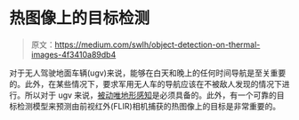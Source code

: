 # 热图像上的目标检测

> 原文：<https://medium.com/swlh/object-detection-on-thermal-images-4f3410a89db4>

对于无人驾驶地面车辆(ugv)来说，能够在白天和晚上的任何时间导航是至关重要的。此外，在某些情况下，要求军用无人车的导航应该在不被敌人发现的情况下进行。所以对于 ugv 来说，[被动唯地形感知](https://www.researchgate.net/publication/228569866_Unmanned_ground_vehicle_perception_using_thermal_infrared_cameras)是必须具备的。此外，有一个可靠的目标检测模型来预测由前视红外(FLIR)相机捕获的热图像上的目标是非常重要的。